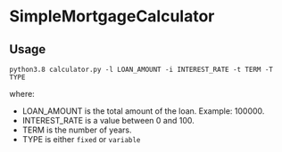 # SimpleMortgageCalculator

## Usage

`python3.8 calculator.py -l LOAN_AMOUNT -i INTEREST_RATE -t TERM -T TYPE`

where:

* LOAN_AMOUNT is the total amount of the loan. Example: 100000.
* INTEREST_RATE is a value between 0 and 100.
* TERM is the number of years.
* TYPE is either `fixed` or `variable`